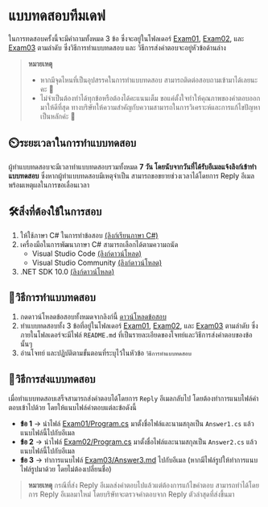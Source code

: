 # แบบทดสอบทีมเดฟ
ในการทดสอบครั้งนี้จะมีคำถามทั้งหมด 3 ข้อ ซึ่งจะอยู่ในโฟลเดอร์ [Exam01](Exam01/), [Exam02](Exam02/), และ [Exam03](Exam03/) ตามลำดับ ซึ่งวิธีการทำแบบทดสอบ และ วิธีการส่งคำตอบจะอยู่หัวข้อด้านล่าง

> **หมายเหตุ**
> * หากมีจุดไหนที่เป็นอุปสรรคในการทำแบบทดสอบ สามารถติดต่อสอบถามเข้ามาได้เลยนะคะ 🥰
> * ไม่จำเป็นต้องทำได้ทุกข้อหรือต้องได้คะแนนเต็ม ขอแค่ตั้งใจทำให้คุณภาพของคำตอบออกมาให้ดีที่สุด ทางบริษัทให้ความสำคัญกับความสามารถในการวิเคราะห์และการแก้ไขปัญหาเป็นหลักค่ะ 💖

## ⏲️ระยะเวลาในการทำแบบทดสอบ
ผู้ทำแบบทดสอบจะมีเวลาทำแบบทดสอบรวมทั้งหมด **7 วัน โดยนับจากวันที่ได้รับอีเมลแจ้งลิงก์เข้าทำแบบทดสอบ** ซึ่งหากผู้ทำแบบทดสอบมีเหตุจำเป็น สามารถขอขยายช่วงเวลาได้โดยการ Reply อีเมลพร้อมเหตุผลในการขอเลื่อนเวลา 

## 🛠️สิ่งที่ต้องใช้ในการสอบ
1. ให้ใช้ภาษา C# ในการทำข้อสอบ [(ลิงก์เรียนภาษา C#)](https://www.saladpuk.com/beginner-1/csharp101/basic)
2. เครื่องมือในการพัฒนาภาษา C# สามารถเลือกได้ตามความถนัด
    * Visual Studio Code [(ลิงก์ดาวน์โหลด)](https://code.visualstudio.com)
    * Visual Studio Community [(ลิงก์ดาวน์โหลด)](https://visualstudio.microsoft.com)
2. .NET SDK 10.0 [(ลิงก์ดาวน์โหลด)](https://dotnet.microsoft.com/en-us/download/visual-studio-sdks)

## 📝วิธีการทำแบบทดสอบ
1. กดดาวน์โหลดข้อสอบทั้งหมดจากลิงก์นี้ [ดาวน์โหลดข้อสอบ](https://github.com/the-s-mana/join-us-technical-challenge/archive/refs/heads/main.zip)
2. ทำแบบทดสอบทั้ง 3 ข้อที่อยู่ในโฟลเดอร์ [Exam01](Exam01/), [Exam02](Exam02/), และ [Exam03](Exam03/) ตามลำดับ ซึ่งภายในโฟลเดอร์จะมีไฟล์ `README.md` ที่เป็นรายละเอียดของโจทย์และวิธีการส่งคำตอบของข้อนั้นๆ
3. อ่านโจทย์ และปฏิบัติตามขั้นตอนที่ระบุไว้ในหัวข้อ `วิธีการทำแบบทดสอบ`

## 🥳วิธีการส่งแบบทดสอบ
เมื่อทำแบบทดสอบเสร็จสามารถส่งคำตอบได้โดยการ `Reply` อีเมลกลับไป โดยต้องทำการแนบไฟล์คำตอบเข้าไปด้วย โดยให้แนบไฟล์คำตอบแต่ละข้อดังนี้
* **ข้อ 1** → นำไฟล์ [Exam01/Program.cs](Exam01/Program.cs) มาตั้งชื่อไฟล์และนามสกุลเป็น `Answer1.cs` แล้วแนบไฟล์นี้ไปกับอีเมล
* **ข้อ 2** → นำไฟล์ [Exam02/Program.cs](Exam02/Program.cs) มาตั้งชื่อไฟล์และนามสกุลเป็น `Answer2.cs` แล้วแนบไฟล์นี้ไปกับอีเมล
* **ข้อ 3** → ทำการแนบไฟล์ [Exam03/Answer3.md](Exam03/Answer3.md) ไปกับอีเมล (หากมีไฟล์รูปให้ทำการแนบไฟล์รูปมาด้วย โดยไม่ต้องเปลี่ยนชื่อ)

> **หมายเหตุ**
> กรณีที่ส่ง Reply อีเมลส่งคำตอบไปแล้วแต่ต้องการแก้ไขคำตอบ สามารถทำได้โดยการ Reply อีเมลมาใหม่ โดยบริษัทจะตรวจคำตอบจาก Reply ตัวล่าสุดที่ส่งขึ้นมา
